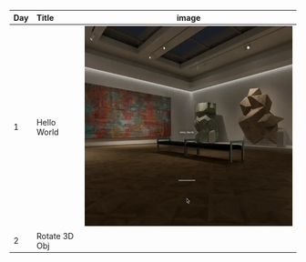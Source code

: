 | Day | Title | image |
|:--|:--|:--:|
| 1 | Hello World | <img width="600" alt="" src="img/a.webp"> |
| 2 | Rotate 3D Obj| <img width="600" alt="" src="img/b.webp"> |
